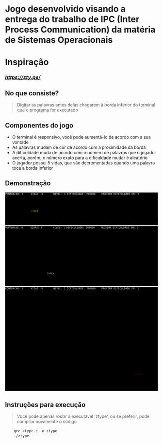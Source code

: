 # Jogo desenvolvido visando a entrega do trabalho de IPC (Inter Process Communication) da matéria de Sistemas Operacionais

# Inspiração
### *https://zty.pe/*

## No que consiste?
> Digitar as palavras antes delas chegarem à borda inferior do terminal que o programa for executado

## Componentes do jogo
 - O terminal é responsivo, você pode aumentá-lo de acordo com a sua vontade
 - As palavras mudam de cor de acordo com a proximidade da borda
 - A dificuldade muda de acordo com o número de palavras que o jogador acerta, porém, o número exato para a dificuldade mudar é aleatório
 - O jogador possui 5 vidas, que são decrementadas quando uma palavra toca a borda inferior

 ## Demonstração
![alt text](image-3.png)
![alt text](image-6.png)
![alt text](image-5.png)

## Instruções para execução
> Você pode apenas *rodar* o executável 'ztype', ou se preferir, pode compilar novamente o código
```shell
    gcc ztype.c -o ztype
    ./ztype
```